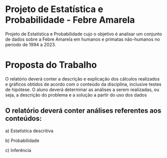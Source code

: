 # Projeto de Estatística e Probabilidade - Febre Amarela
Projeto de Estatística e Probabilidade cujo o objetivo é analisar um conjunto de dados sobre a Febre Amarela em humanos e primatas não-humanos no período de 1994 a 2023.

# Proposta do Trabalho
O relatório deverá conter a descrição e explicação dos cálculos realizados e gráficos obtidos de acordo com o conteúdo da disciplina, inclusive testes de hipótese. O aluno deverá determinar
as análises a serem realizadas, ou seja, a descrição do problema e a solução a partir do uso dos dados 

## O relatório deverá conter análises referentes aos conteúdos:

a) Estatística descritiva

b) Probabilidade

c) Inferência
